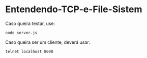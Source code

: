 # Entendendo-TCP-e-File-Sistem

Caso queira testar, use:

```
node server.js
```

Caso queira ser um cliente, deverá usar:

```
telnet localhost 8000
```
